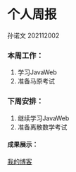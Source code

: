 # 个人周报

孙诺文 202112002

### 本周工作：

1. 学习JavaWeb
2. 准备马原考试



### 下周安排：

1. 继续学习JavaWeb
2. 准备离散数学考试

#### 成果展示：

[我的博客](https://awen123awen.github.io/)

